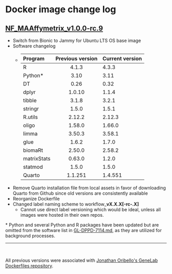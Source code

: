 # Docker image change log
 
## [NF_MAAffymetrix_v1.0.0-rc.9](https://github.com/torres-alexis/gl_dockerfiles/releases/tag/NF_MAAffymetrix_v1.0.0-rc.9)
- Switch from Bionic to Jammy for Ubuntu LTS OS base image
- Software changelog
    - |Program|Previous version|Current version|
        |:----|:--------------:|:--------------|
        |R|4.1.3|4.3.3|
        |Python*|3.10|3.11|
        |DT|0.26|0.32|
        |dplyr|1.0.10|1.1.4|
        |tibble|3.1.8|3.2.1|
        |stringr|1.5.0|1.5.1|
        |R.utils|2.12.2|2.12.3|
        |oligo|1.58.0|1.66.0|
        |limma|3.50.3|3.58.1|
        |glue|1.6.2|1.7.0|
        |biomaRt|2.50.0|2.58.2|
        |matrixStats|0.63.0|1.2.0|
        |statmod|1.5.0|1.5.0|
        |Quarto|1.1.251|1.4.551|
- Remove Quarto installation file from local assets in favor of downloading Quarto from Github since old versions are consistently available
- Reorganize Dockerfile
- Changed label naming scheme to workflow_**vX.X.X[-rc-.X]**
    - Cannot use direct label versioning which would be ideal, unless all images were hosted in their own repos. 

\* Python and several Python and R packages have been updated but are omitted from the software list in [GL-DPPD-7114.md](https://github.com/nasa/GeneLab_Data_Processing/blob/master/Microarray/Affymetrix/Pipeline_GL-DPPD-7114_Versions/GL-DPPD-7114.md), as they are utilized for background processes.
<br> 

---

<br> 

All previous versions were associated with [Jonathan Oribello's GeneLab Dockerfiles repository](https://github.com/J-81/gl_dockerfiles). 

